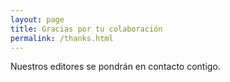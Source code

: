 ```yaml
---
layout: page
title: Gracias por tu colaboración
permalink: /thanks.html
---
```


<style>

article {
    font-size: 1.3em;

}
.full-width {
  background-color: #0c0c0c;
  color: white;
}

header {
  border-bottom: 3px solid #BE0712;
}
a {
  color: #BE0712;
}

</style>

Nuestros editores se pondrán en contacto contigo.
